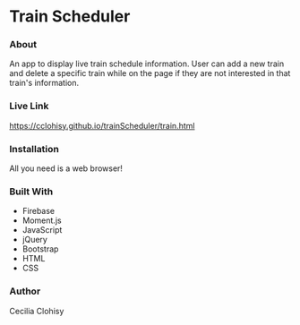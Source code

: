 # Train Scheduler 

### About 
An app to display live train schedule information. User can add a new train and delete a specific train while on the page if they are not interested in that train's information. 

### Live Link
https://cclohisy.github.io/trainScheduler/train.html

### Installation
All you need is a web browser! 

### Built With
* Firebase
* Moment.js
* JavaScript
* jQuery
* Bootstrap
* HTML
* CSS

### Author
Cecilia Clohisy 
